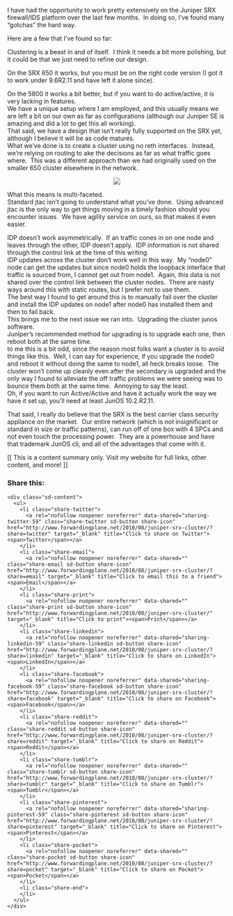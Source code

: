 I have had the opportunity to work pretty extensively on the Juniper SRX firewall/IDS platform over the last few months.  In doing so, I&#8217;ve found many &#8220;gotchas&#8221; the hard way. 

Here are a few that I&#8217;ve found so far:

Clustering is a beast in and of itself.  I think it needs a bit more polishing, but it could be that we just need to refine our design.

On the SRX 650 it works, but you must be on the right code version (I got it to work under 9.6R2.11 and have left it alone since).

On the 5800 it works a bit better, but if you want to do active/active, it is very lacking in features.  
We have a unique setup where I am employed, and this usually means we are left a bit on our own as far as configurations (although our Juniper SE is amazing and did a lot to get this all working).  
That said, we have a design that isn&#8217;t really fully supported on the SRX yet, although I believe it will be as code matures.  
What we&#8217;ve done is to create a cluster using no reth interfaces.  Instead, we&#8217;re relying on routing to ake the decisions as far as what traffic goes where.  This was a different approach than we had originally used on the smaller 650 cluster elsewhere in the network. 

<div style="clear: both; text-align: center;">
  <a href="http://1.bp.blogspot.com/_t5EEUl7btNU/TH18bIBhtkI/AAAAAAAACn4/wgLW1b-H7Zs/s1600/simplesrx.png" style="margin-left: 1em; margin-right: 1em;"><img border="0" src="http://1.bp.blogspot.com/_t5EEUl7btNU/TH18bIBhtkI/AAAAAAAACn4/wgLW1b-H7Zs/s320/simplesrx.png" /></a>
</div>

What this means is multi-faceted.  
Standard jtac isn&#8217;t going to understand what you&#8217;ve done.  Using advanced jtac is the only way to get things moving in a timely fashion should you encounter issues.  We have agility service on ours, so that makes it even easier. 

IDP doesn&#8217;t work asymmetrically.  If an traffic cones in on one node and leaves through the other, IDP doesn&#8217;t apply.  IDP information is not shared through the control link at the time of this writing.  
IDP updates across the cluster don&#8217;t work well in this way.  My &#8220;node0&#8221; node can get the updates but since node0 holds the loopback interface that traffic is sourced from, I cannot get out from node1.  Again, this data is not shared over the control link between the cluster nodes.  There are nasty ways around this with static routes, but I prefer not to use them.    
The best way I found to get around this is to manually fail over the cluster and install the IDP updates on node1 after node0 has installed them and then to fail back.  
This brings me to the next issue we ran into.  Upgrading the cluster junos software.  
Juniper&#8217;s recommended method for upgrading is to upgrade each one, then reboot both at the same time.  
to me this is a bit odd, since the reason most folks want a cluster is to avoid things like this.  Well, I can say for experience, if you upgrade the node0 and reboot it without doing the same to node1, all heck breaks loose.  The cluster won&#8217;t come up cleanly even after the secondary is upgraded and the only way I found to alleviate the off traffic problems we were seeing was to bounce them both at the same time.  Annoying to say the least.  
Oh, if you want to run Active/Active and have it actually work the way we have it set up, you&#8217;ll need at least JunOS 10.2.R2.11. 

That said, I really do believe that the SRX is the best carrier class security appliance on the market.  Our entire network (which is not insignificant or standard in size or traffic patterns), can run off of one box with 4 SPCs and not even touch the processing power.  They are a powerhouse and have that trademark JunOS cli, and all of the advantages that come with it.

<div>
  [[ This is a content summary only. Visit my website for full links, other content, and more! ]]
</div>

<div class="sharedaddy sd-sharing-enabled">
  <div class="robots-nocontent sd-block sd-social sd-social-icon-text sd-sharing">
    <h3 class="sd-title">
      Share this:
    </h3>
    
    <div class="sd-content">
      <ul>
        <li class="share-twitter">
          <a rel="nofollow noopener noreferrer" data-shared="sharing-twitter-59" class="share-twitter sd-button share-icon" href="http://www.forwardingplane.net/2010/08/juniper-srx-cluster/?share=twitter" target="_blank" title="Click to share on Twitter"><span>Twitter</span></a>
        </li>
        <li class="share-email">
          <a rel="nofollow noopener noreferrer" data-shared="" class="share-email sd-button share-icon" href="http://www.forwardingplane.net/2010/08/juniper-srx-cluster/?share=email" target="_blank" title="Click to email this to a friend"><span>Email</span></a>
        </li>
        <li class="share-print">
          <a rel="nofollow noopener noreferrer" data-shared="" class="share-print sd-button share-icon" href="http://www.forwardingplane.net/2010/08/juniper-srx-cluster/" target="_blank" title="Click to print"><span>Print</span></a>
        </li>
        <li class="share-linkedin">
          <a rel="nofollow noopener noreferrer" data-shared="sharing-linkedin-59" class="share-linkedin sd-button share-icon" href="http://www.forwardingplane.net/2010/08/juniper-srx-cluster/?share=linkedin" target="_blank" title="Click to share on LinkedIn"><span>LinkedIn</span></a>
        </li>
        <li class="share-facebook">
          <a rel="nofollow noopener noreferrer" data-shared="sharing-facebook-59" class="share-facebook sd-button share-icon" href="http://www.forwardingplane.net/2010/08/juniper-srx-cluster/?share=facebook" target="_blank" title="Click to share on Facebook"><span>Facebook</span></a>
        </li>
        <li class="share-reddit">
          <a rel="nofollow noopener noreferrer" data-shared="" class="share-reddit sd-button share-icon" href="http://www.forwardingplane.net/2010/08/juniper-srx-cluster/?share=reddit" target="_blank" title="Click to share on Reddit"><span>Reddit</span></a>
        </li>
        <li class="share-tumblr">
          <a rel="nofollow noopener noreferrer" data-shared="" class="share-tumblr sd-button share-icon" href="http://www.forwardingplane.net/2010/08/juniper-srx-cluster/?share=tumblr" target="_blank" title="Click to share on Tumblr"><span>Tumblr</span></a>
        </li>
        <li class="share-pinterest">
          <a rel="nofollow noopener noreferrer" data-shared="sharing-pinterest-59" class="share-pinterest sd-button share-icon" href="http://www.forwardingplane.net/2010/08/juniper-srx-cluster/?share=pinterest" target="_blank" title="Click to share on Pinterest"><span>Pinterest</span></a>
        </li>
        <li class="share-pocket">
          <a rel="nofollow noopener noreferrer" data-shared="" class="share-pocket sd-button share-icon" href="http://www.forwardingplane.net/2010/08/juniper-srx-cluster/?share=pocket" target="_blank" title="Click to share on Pocket"><span>Pocket</span></a>
        </li>
        <li class="share-end">
        </li>
      </ul>
    </div>
  </div>
</div>
